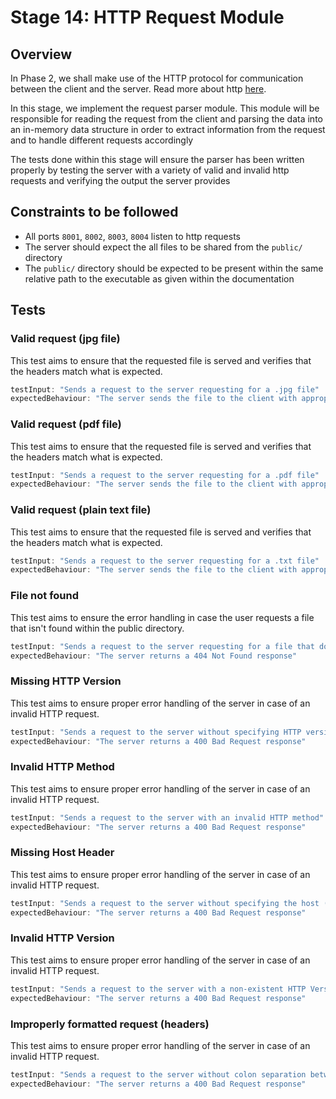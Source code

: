 # Stage 14: HTTP Request Module 

## Overview
In Phase 2, we shall make use of the HTTP protocol for communication between the client and the server. Read more about http [here](https://developer.mozilla.org/en-US/docs/Web/HTTP). 

In this stage, we implement the request parser module. This module will be responsible for reading the request from the client and parsing the data into an in-memory data structure in order to extract information from the request and to handle different requests accordingly

The tests done within this stage will ensure the parser has been written properly by testing the server with a variety of valid and invalid http requests and verifying the output the server provides

## Constraints to be followed
- All ports `8001`, `8002`, `8003`, `8004` listen to http requests
- The server should expect the all files to be shared from the `public/` directory
- The `public/` directory should be expected to be present within the same relative path to the executable as given within the documentation

## Tests

### Valid request (jpg file)
This test aims to ensure that the requested file is served and verifies that the headers match what is expected.
```js
testInput: "Sends a request to the server requesting for a .jpg file"
expectedBehaviour: "The server sends the file to the client with appropriate mime-types and other headers"
```

### Valid request (pdf file)
This test aims to ensure that the requested file is served and verifies that the headers match what is expected.
```js
testInput: "Sends a request to the server requesting for a .pdf file"
expectedBehaviour: "The server sends the file to the client with appropriate mime-types and other headers"
```

### Valid request (plain text file)
This test aims to ensure that the requested file is served and verifies that the headers match what is expected.
```js
testInput: "Sends a request to the server requesting for a .txt file"
expectedBehaviour: "The server sends the file to the client with appropriate mime-types and other headers"
```

### File not found
This test aims to ensure the error handling in case the user requests a file that isn't found within the public directory.
```js
testInput: "Sends a request to the server requesting for a file that doesn't exist"
expectedBehaviour: "The server returns a 404 Not Found response"
```

### Missing HTTP Version
This test aims to ensure proper error handling of the server in case of an invalid HTTP request.
```js
testInput: "Sends a request to the server without specifying HTTP version"
expectedBehaviour: "The server returns a 400 Bad Request response"
```

### Invalid HTTP Method
This test aims to ensure proper error handling of the server in case of an invalid HTTP request.
```js
testInput: "Sends a request to the server with an invalid HTTP method"
expectedBehaviour: "The server returns a 400 Bad Request response"
```

### Missing Host Header
This test aims to ensure proper error handling of the server in case of an invalid HTTP request.
```js
testInput: "Sends a request to the server without specifying the host (mandatory header field)"
expectedBehaviour: "The server returns a 400 Bad Request response"
```
<!-- 
### Incomplete Request
This test aims to ensure proper error handling of the server in case of an invalid HTTP request.
```js
testInput: "Sends an incomplete request to the server"
expectedBehaviour: "The server returns a 400 Bad Request response"
``` -->

### Invalid HTTP Version
This test aims to ensure proper error handling of the server in case of an invalid HTTP request.
```js
testInput: "Sends a request to the server with a non-existent HTTP Version"
expectedBehaviour: "The server returns a 400 Bad Request response"
```

### Improperly formatted request (headers)
This test aims to ensure proper error handling of the server in case of an invalid HTTP request.
```js
testInput: "Sends a request to the server without colon separation between the key-value "pairs in the headers
expectedBehaviour: "The server returns a 400 Bad Request response"
```
<!-- 
### Non-parsable characters in path
This test aims to ensure proper error handling of the server in case of an invalid HTTP request.
```js
testInput: "Sends a request to the server with non-ASCII characters within the path of "request line
expectedBehaviour: "The server returns a 400 Bad Request response"
```
 -->
